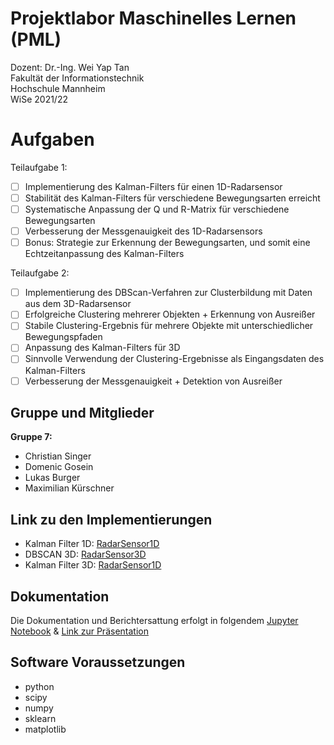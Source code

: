 # Projektlabor Maschinelles Lernen (PML)

Dozent: Dr.-Ing. Wei Yap Tan\
Fakultät der Informationstechnik\
Hochschule Mannheim\
WiSe 2021/22

# Aufgaben

Teilaufgabe 1:

- [ ] Implementierung des Kalman-Filters für einen 1D-Radarsensor
- [ ] Stabilität des Kalman-Filters für verschiedene Bewegungsarten erreicht
- [ ] Systematische Anpassung der Q und R-Matrix für verschiedene Bewegungsarten
- [ ] Verbesserung der Messgenauigkeit des 1D-Radarsensors
- [ ] Bonus: Strategie zur Erkennung der Bewegungsarten, und somit eine Echtzeitanpassung des Kalman-Filters

Teilaufgabe 2:

- [ ] Implementierung des DBScan-Verfahren zur Clusterbildung mit Daten aus dem 3D-Radarsensor
- [ ] Erfolgreiche Clustering mehrerer Objekten + Erkennung von Ausreißer
- [ ] Stabile Clustering-Ergebnis für mehrere Objekte mit unterschiedlicher Bewegungspfaden
- [ ] Anpassung des Kalman-Filters für 3D
- [ ] Sinnvolle Verwendung der Clustering-Ergebnisse als Eingangsdaten des Kalman-Filters
- [ ] Verbesserung der Messgenauigkeit + Detektion von Ausreißer

## Gruppe und Mitglieder

**Gruppe 7:**
* Christian Singer
* Domenic Gosein
* Lukas Burger
* Maximilian Kürschner

## Link zu den Implementierungen

* Kalman Filter 1D: [RadarSensor1D](/RadarSensor1D/KalmanFilter.py)
* DBSCAN 3D: [RadarSensor3D](/RadarSensor3D/DBScan.py)
* Kalman Filter 3D: [RadarSensor1D](/RadarSensor3D/KalmanFilter.py)

## Dokumentation

Die Dokumentation und Berichtersattung erfolgt in folgendem [Jupyter Notebook](bericht.ipynb) & [Link zur Präsentation](https://docs.google.com/presentation/d/1tMrf8yo_mv9Uo4Sv87vI6JIYx5SxoOuYC4IeCOa-haQ/edit?usp=sharing)

## Software Voraussetzungen

* python
* scipy
* numpy
* sklearn
* matplotlib